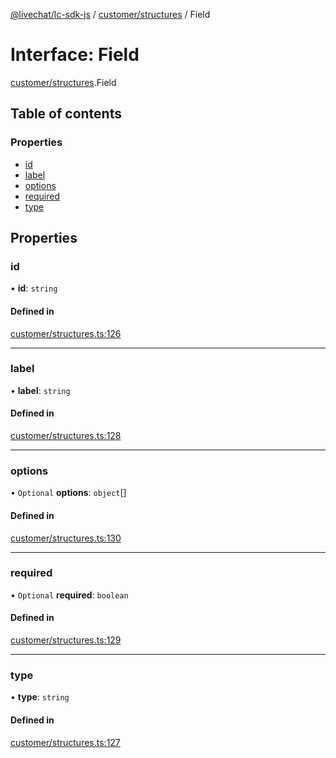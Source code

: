 [@livechat/lc-sdk-js](../README.md) / [customer/structures](../modules/customer_structures.md) / Field

# Interface: Field

[customer/structures](../modules/customer_structures.md).Field

## Table of contents

### Properties

- [id](customer_structures.Field.md#id)
- [label](customer_structures.Field.md#label)
- [options](customer_structures.Field.md#options)
- [required](customer_structures.Field.md#required)
- [type](customer_structures.Field.md#type)

## Properties

### id

• **id**: `string`

#### Defined in

[customer/structures.ts:126](https://github.com/livechat/lc-sdk-js/blob/4da1eb6/src/customer/structures.ts#L126)

___

### label

• **label**: `string`

#### Defined in

[customer/structures.ts:128](https://github.com/livechat/lc-sdk-js/blob/4da1eb6/src/customer/structures.ts#L128)

___

### options

• `Optional` **options**: `object`[]

#### Defined in

[customer/structures.ts:130](https://github.com/livechat/lc-sdk-js/blob/4da1eb6/src/customer/structures.ts#L130)

___

### required

• `Optional` **required**: `boolean`

#### Defined in

[customer/structures.ts:129](https://github.com/livechat/lc-sdk-js/blob/4da1eb6/src/customer/structures.ts#L129)

___

### type

• **type**: `string`

#### Defined in

[customer/structures.ts:127](https://github.com/livechat/lc-sdk-js/blob/4da1eb6/src/customer/structures.ts#L127)

